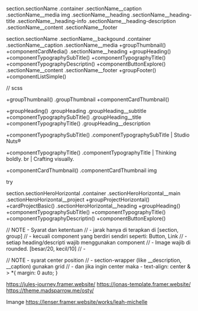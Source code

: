 section.sectionName
    .container
        .sectionName__caption
            .sectionName__media
                img
            .sectionName__heading
                .sectionName__heading-title
                .sectionName__heading-info 
                .sectionName__heading-description
            .sectionName__content
            .sectionName__footer



section.sectionName
    .sectionName__backgound
    .container
        .sectionName__caption
            .sectionName__media
                +groupThumbnail()
                    +componentCardMedia()
            .sectionName__heading
                +groupHeading()
                    +componentTypographySubTitle()
                    +componentTypographyTitle()
                    +componentTypographyDescriptin()
                    +componentButtonExplore()
            .sectionName__content
            .sectionName__footer
                +groupFooter()
                    +componentListSimple()



// scss

+groupThumbnail()
    .groupThumbnail
        +componentCardThumbnail()

+groupHeading()
    .groupHeading
        .groupHeading__subtitle
            +componentTypographySubTitle()
        .groupHeading__title
            +componentTypographyTitle()
        .groupHeading__description



+componentTypographySubTitle()
    .componentTypographySubTitle
        | Studio Nuts®

+componentTypographyTitle()
    .componentTypographyTitle
        | Thinking boldly.
        br
        | Crafting visually.

+componentCardThumbnail()
    .componentCardThumbnail
        img




try

section.sectionHeroHorizontal
    .container
        .sectionHeroHorizontal__main
            .sectionHeroHorizontal__project
                +groupProjectHorizontal()
                    +cardProjectBasic()
            .sectionHeroHorizontal__heading
                +groupHeading()
                    +componentTypographySubTitle()
                    +componentTypographyTitle()
                    +componentTypographyDescriptin()
                    +componentButtonExplore()



// NOTE - Syarat dan ketentuan
// - jarak hanya di terapkan di [section, group]
//      - kecuali component yang berdiri sendiri seperti: Button, Link 
// - setiap heading/descripti wajib menggunakan component
// - Image wajib di rounded. [besar/20, kecil/10]
// - 

// NOTE - syarat center position
// - section-wrapper (like __description, __caption) gunakan grid
// - dan jika ingin center maka
        - text-align: center
            & > *{
                margin: 0 auto;
            }

https://jules-journey.framer.website/
https://jonas-template.framer.website/
https://theme.madsparrow.me/osty/


Imange
https://lenser.framer.website/works/leah-michelle


